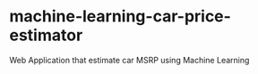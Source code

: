 # machine-learning-car-price-estimator
Web Application that estimate car MSRP using Machine Learning

